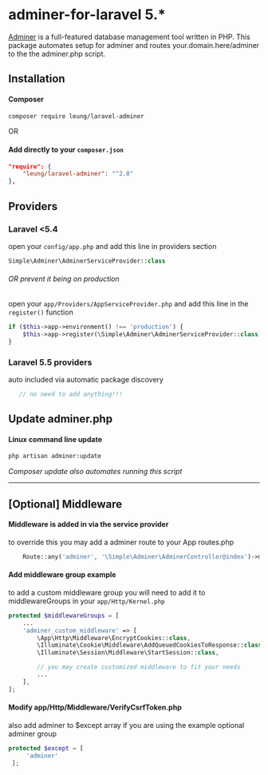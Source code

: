 # adminer-for-laravel 5.*
[Adminer](https://www.adminer.org) is a full-featured database management tool written in PHP.
This package automates setup for adminer and routes your.domain.here/adminer to the the adminer.php script.

## Installation

#### Composer
```bash
composer require leung/laravel-adminer
```
OR
#### Add directly to your `composer.json`
```json
"require": {
    "leung/laravel-adminer": "^2.0"
},
```

## Providers

### Laravel <5.4 
open your `config/app.php` and add this line in providers section
```php
Simple\Adminer\AdminerServiceProvider::class
```
###### OR prevent it being on production 
open your `app/Providers/AppServiceProvider.php` and add this line in the `register()` function
```php
if ($this->app->environment() !== 'production') {
    $this->app->register(\Simple\Adminer\AdminerServiceProvider::class);
}
```

### Laravel 5.5 providers 
auto included via automatic package discovery
```php
   // no need to add anything!!!
```

## Update adminer.php

#### Linux command line update
```bash
php artisan adminer:update
```

_Composer update also automates running this script_

---
## [Optional] Middleware

#### Middleware is added in via the service provider 
to override this you may add a adminer route to your App routes.php

```php
    Route::any('adminer', '\Simple\Adminer\AdminerController@index')->middleware('adminer_custom_middleware'); // where you defined your middleware in app/Http/Kernel.php
```

#### Add middleware group example
to add a custom middleware group you will need to add it to middlewareGroups in your `app/Http/Kernel.php`
```php
protected $middlewareGroups = [
    ...
    'adminer_custom_middleware' => [
        \App\Http\Middleware\EncryptCookies::class,
        \Illuminate\Cookie\Middleware\AddQueuedCookiesToResponse::class,
        \Illuminate\Session\Middleware\StartSession::class,

        // you may create customized middleware to fit your needs
        ...
    ],
];
```

#### Modify app/Http/Middleware/VerifyCsrfToken.php
also add adminer to $except array if you are using the example optional adminer group
```php
protected $except = [
     'adminer'
 ];
 ```

